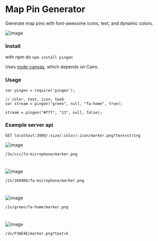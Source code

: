 # Map Pin Generator

Generate map pins with font-awesome icons, text, and dynamic colors.


![image](https://cloud.githubusercontent.com/assets/848347/2747435/61840d7c-c76b-11e3-9205-f068ca2a3fb4.png)

### Install
with npm do `npm install pingen`

Uses [node-canvas](https://github.com/learnboost/node-canvas), which depends on Cairo. 

### Usage
```
var pingen = require('pingen');

// color, text, icon, twoX 
var stream = pingen("green", null, "fa-home", true);

stream = pingen("#fff", "13", null, false);
```

### Example server api
`GET localhost:3000/:size/:color/:icon/marker.png?text=string`

![image](https://cloud.githubusercontent.com/assets/848347/2747447/108d1674-c76c-11e3-86f1-e1dccb989bbc.png)

`/2x/ccc/fa-microphone/marker.png`
#

![image](https://cloud.githubusercontent.com/assets/848347/2747450/2c3d2148-c76c-11e3-89bc-6a982c2fab9a.png)

`/2x/2A94D6/fa-microphone/marker.png`
#
![image](https://cloud.githubusercontent.com/assets/848347/2747453/53bc8f06-c76c-11e3-89cb-5e0bd134bccd.png)

`/1x/green/fa-home/marker.png`
#
![image](https://cloud.githubusercontent.com/assets/848347/2747457/71594770-c76c-11e3-9380-ee293df6144b.png)

`/2x/F3AE4E/marker.png?text=5`
